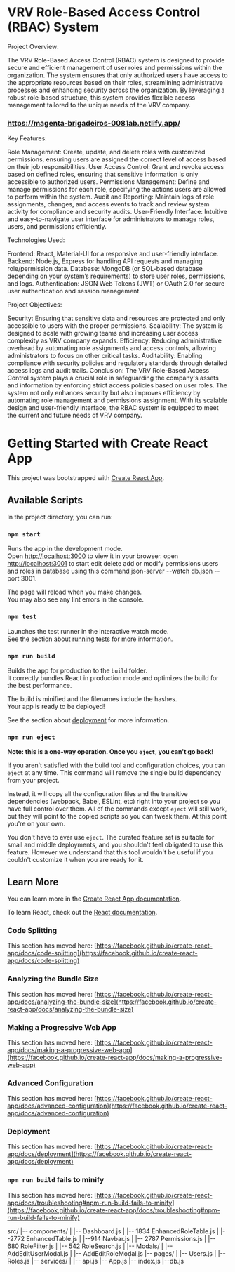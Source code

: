 # VRV Role-Based Access Control (RBAC) System
Project Overview:

The VRV Role-Based Access Control (RBAC) system is designed to provide secure and efficient management of user roles and permissions within the organization. The system ensures that only authorized users have access to the appropriate resources based on their roles, streamlining administrative processes and enhancing security across the organization. By leveraging a robust role-based structure, this system provides flexible access management tailored to the unique needs of the VRV company.
### https://magenta-brigadeiros-0081ab.netlify.app/

Key Features:

Role Management: Create, update, and delete roles with customized permissions, ensuring users are assigned the correct level of access based on their job responsibilities.
User Access Control: Grant and revoke access based on defined roles, ensuring that sensitive information is only accessible to authorized users.
Permissions Management: Define and manage permissions for each role, specifying the actions users are allowed to perform within the system.
Audit and Reporting: Maintain logs of role assignments, changes, and access events to track and review system activity for compliance and security audits.
User-Friendly Interface: Intuitive and easy-to-navigate user interface for administrators to manage roles, users, and permissions efficiently.

Technologies Used:

Frontend: React, Material-UI for a responsive and user-friendly interface.
Backend: Node.js, Express for handling API requests and managing role/permission data.
Database: MongoDB (or SQL-based database depending on your system’s requirements) to store user roles, permissions, and logs.
Authentication: JSON Web Tokens (JWT) or OAuth 2.0 for secure user authentication and session management.

Project Objectives:

Security: Ensuring that sensitive data and resources are protected and only accessible to users with the proper permissions.
Scalability: The system is designed to scale with growing teams and increasing user access complexity as VRV company expands.
Efficiency: Reducing administrative overhead by automating role assignments and access controls, allowing administrators to focus on other critical tasks.
Auditability: Enabling compliance with security policies and regulatory standards through detailed access logs and audit trails.
Conclusion: The VRV Role-Based Access Control system plays a crucial role in safeguarding the company's assets and information by enforcing strict access policies based on user roles. The system not only enhances security but also improves efficiency by automating role management and permissions assignment. With its scalable design and user-friendly interface, the RBAC system is equipped to meet the current and future needs of VRV company.













# Getting Started with Create React App

This project was bootstrapped with [Create React App](https://github.com/facebook/create-react-app).

## Available Scripts

In the project directory, you can run:

### `npm start`

Runs the app in the development mode.\
Open [http://localhost:3000](http://localhost:3000) to view it in your browser. open [http://localhost:3001](http://localhost:3001) to start edit delete add or modify permissions users and roles in database using this command json-server --watch db.json --port 3001.

The page will reload when you make changes.\
You may also see any lint errors in the console.

### `npm test`

Launches the test runner in the interactive watch mode.\
See the section about [running tests](https://facebook.github.io/create-react-app/docs/running-tests) for more information.

### `npm run build`

Builds the app for production to the `build` folder.\
It correctly bundles React in production mode and optimizes the build for the best performance.

The build is minified and the filenames include the hashes.\
Your app is ready to be deployed!

See the section about [deployment](https://facebook.github.io/create-react-app/docs/deployment) for more information.

### `npm run eject`

**Note: this is a one-way operation. Once you `eject`, you can't go back!**

If you aren't satisfied with the build tool and configuration choices, you can `eject` at any time. This command will remove the single build dependency from your project.

Instead, it will copy all the configuration files and the transitive dependencies (webpack, Babel, ESLint, etc) right into your project so you have full control over them. All of the commands except `eject` will still work, but they will point to the copied scripts so you can tweak them. At this point you're on your own.

You don't have to ever use `eject`. The curated feature set is suitable for small and middle deployments, and you shouldn't feel obligated to use this feature. However we understand that this tool wouldn't be useful if you couldn't customize it when you are ready for it.

## Learn More

You can learn more in the [Create React App documentation](https://facebook.github.io/create-react-app/docs/getting-started).

To learn React, check out the [React documentation](https://reactjs.org/).

### Code Splitting

This section has moved here: [https://facebook.github.io/create-react-app/docs/code-splitting](https://facebook.github.io/create-react-app/docs/code-splitting)

### Analyzing the Bundle Size

This section has moved here: [https://facebook.github.io/create-react-app/docs/analyzing-the-bundle-size](https://facebook.github.io/create-react-app/docs/analyzing-the-bundle-size)

### Making a Progressive Web App

This section has moved here: [https://facebook.github.io/create-react-app/docs/making-a-progressive-web-app](https://facebook.github.io/create-react-app/docs/making-a-progressive-web-app)

### Advanced Configuration

This section has moved here: [https://facebook.github.io/create-react-app/docs/advanced-configuration](https://facebook.github.io/create-react-app/docs/advanced-configuration)

### Deployment

This section has moved here: [https://facebook.github.io/create-react-app/docs/deployment](https://facebook.github.io/create-react-app/docs/deployment)

### `npm run build` fails to minify

This section has moved here: [https://facebook.github.io/create-react-app/docs/troubleshooting#npm-run-build-fails-to-minify](https://facebook.github.io/create-react-app/docs/troubleshooting#npm-run-build-fails-to-minify)


src/
|-- components/
|   |-- Dashboard.js
|    |-- 1834 EnhancedRoleTable.js
|    |--2772 EnhancedTable.js
|    |--914 Navbar.js
|    |-- 2787 Permissions.js
|    |-- 680 RoleFilter.js
|    |-- 542 RoleSearch.js
|    |-- Modals/
|       |-- AddEditUserModal.js
|       |-- AddEditRoleModal.js
|-- pages/
|   |-- Users.js
|   |-- Roles.js
|-- services/
|   |-- api.js
|-- App.js
|-- index.js
|--db.js
